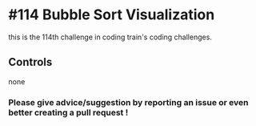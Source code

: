 # #114 Bubble Sort Visualization

this is the 114th challenge in coding train's coding challenges.

## Controls

none

### Please give advice/suggestion by reporting an issue or even better creating a pull request !
